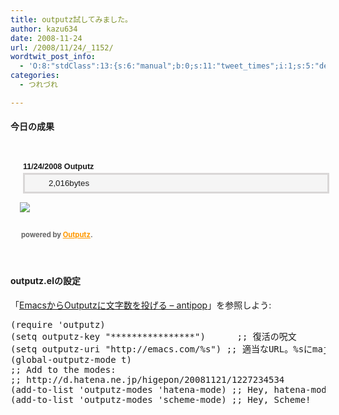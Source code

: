 ```yaml
---
title: outputz試してみました。
author: kazu634
date: 2008-11-24
url: /2008/11/24/_1152/
wordtwit_post_info:
  - 'O:8:"stdClass":13:{s:6:"manual";b:0;s:11:"tweet_times";i:1;s:5:"delay";i:0;s:7:"enabled";i:1;s:10:"separation";s:2:"60";s:7:"version";s:3:"3.7";s:14:"tweet_template";b:0;s:6:"status";i:2;s:6:"result";a:0:{}s:13:"tweet_counter";i:2;s:13:"tweet_log_ids";a:1:{i:0;i:4393;}s:9:"hash_tags";a:0:{}s:8:"accounts";a:1:{i:0;s:7:"kazu634";}}'
categories:
  - つれづれ

---
```

<div class="section">
<h4>
    今日の成果
</h4>
  
<p>
<center>
</center>
</p>
  
<p>
<div style="width:530px;padding:20px 0;margin:0;">
<div style="margin:0;padding:10px 20px 3px 20px;font-size:90%;font-weight:bold;background:transparent url('http://outputz.com/images/op_bg.png') 0 -60px no-repeat;font-family:Meiryo,Osaka,sans-serif,Arial,Helvetica;line-height:100%;">
        11/24/2008 Outputz
</div>
      
<div style="margin:0;padding:0;background:transparent url('http://outputz.com/images/op_bg.png') 0 bottom no-repeat;line-height:100%;">
<div style="margin:0px 20px 0 20px;padding:7px 1em 7px 38px;border:3px solid #d9d7d7;background:#f5f5f5 url('http://outputz.com/images/op_bg.png') 5px 5px no-repeat;font-size:95%;font-family:Meiryo,Osaka,sans-serif,Arial,Helvetica;line-height:100%;">
          2,016bytes
</div>
        
<p>
<img src="http://chart.apis.google.com/chart?chs=500x180&cht=p3&chd=t:12.9,86.4,0.5&chl=www.google.c... 12.9%|emacs.com 86.4%|login.yahoo.... 0.5%&chco=fa9c17,fdf1c5" style="margin:0;padding:0 0 0 15px;" /> 
          
<p style="margin:0; padding: 15px 130px 17px 17px;font-size:80%;font-weight:bold;color:#666666;">
            powered by <a href="http://outputz.com/" onclick="__gaTracker('send', 'event', 'outbound-article', 'http://outputz.com/', 'Outputz');" style="color:#FF9900" title="Outputz - Record how much do you output to the Internet? with Outputz.">Outputz</a>.
</p></div> </div>
</p>
        
<h4>
          outputz.elの設定
</h4>
        
<p>
          「<a href="http://d.hatena.ne.jp/antipop/20081120/1227180641" onclick="__gaTracker('send', 'event', 'outbound-article', 'http://d.hatena.ne.jp/antipop/20081120/1227180641', 'EmacsからOutputzに文字数を投げる &#8211; antipop');" target="_blank">EmacsからOutputzに文字数を投げる &#8211; antipop</a>」を参照しよう:
</p>
        
<pre class="syntax-highlight">
<span class="synSpecial">(</span><span class="synStatement">require</span> <span class="synSpecial">'</span><span class="synIdentifier">outputz</span><span class="synSpecial">)</span>
<span class="synSpecial">(</span><span class="synStatement">setq</span> outputz-key <span class="synConstant">&#34;****************&#34;</span><span class="synSpecial">)</span>      <span class="synComment">;; 復活の呪文</span>
<span class="synSpecial">(</span><span class="synStatement">setq</span> outputz-uri <span class="synConstant">&#34;http://emacs.com/%s&#34;</span><span class="synSpecial">)</span> <span class="synComment">;; 適当なURL。%sにmajor-modeの名前が入るので、major-modeごとのURLで投稿できます。</span>
<span class="synSpecial">(</span>global-outputz-mode <span class="synStatement">t</span><span class="synSpecial">)</span>
<span class="synComment">;; Add to the modes:</span>
<span class="synComment">;; http://d.hatena.ne.jp/higepon/20081121/1227234534</span>
<span class="synSpecial">(</span>add-to-list <span class="synSpecial">'</span><span class="synIdentifier">outputz-modes</span> <span class="synSpecial">'</span><span class="synIdentifier">hatena-mode</span><span class="synSpecial">)</span> <span class="synComment">;; Hey, hatena-mode!</span>
<span class="synSpecial">(</span>add-to-list <span class="synSpecial">'</span><span class="synIdentifier">outputz-modes</span> <span class="synSpecial">'</span><span class="synIdentifier">scheme-mode</span><span class="synSpecial">)</span> <span class="synComment">;; Hey, Scheme!</span>
</pre>
</div>